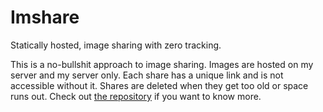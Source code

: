 # Imshare

Statically hosted, image sharing with zero tracking.

This is a no-bullshit approach to image sharing. Images are hosted on my server and my server only. Each share has a unique link and is not accessible without it. Shares are deleted when they get too old or space runs out. Check out [the repository](https://github.com/antonlydike/imshare) if you want to know more.
